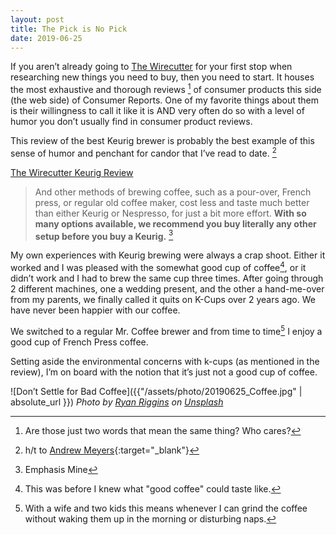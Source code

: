 ```yaml
---
layout: post
title: The Pick is No Pick
date: 2019-06-25
---
```


If you aren’t already going to [The Wirecutter](https://thewirecutter.com) for your first stop when researching new things you need to buy, then you need to start. It houses the most exhaustive and thorough reviews [^1] of consumer products this side (the web side) of Consumer Reports. One of my favorite things about them is their willingness to call it like it is AND very often do so with a level of humor you don’t usually find in consumer product reviews. 

This review of the best Keurig brewer is probably the best example of this sense of humor and penchant for candor that I’ve read to date. [^2]

[The Wirecutter Keurig Review](https://thewirecutter.com/reviews/best-keurig-machine/)
> And other methods of brewing coffee, such as a pour-over, French press, or regular old coffee maker, cost less and taste much better than either Keurig or Nespresso, for just a bit more effort. **With so many options available, we recommend you buy literally any other setup before you buy a Keurig.** [^3]

My own experiences with Keurig brewing were always a crap shoot. Either it worked and I was pleased with the somewhat good cup of coffee[^4], or it didn’t work and I had to brew the same cup three times. After going through 2 different machines, one a wedding present, and the other a hand-me-over from my parents, we finally called it quits on K-Cups over 2 years ago. We have never been happier with our coffee.

We switched to a regular Mr. Coffee brewer and from time to time[^5] I enjoy a good cup of French Press coffee. 

Setting aside the environmental concerns with k-cups (as mentioned in the review), I’m on board with the notion that it’s just not a good cup of coffee.

![Don’t Settle for Bad Coffee]({{"/assets/photo/20190625_Coffee.jpg" | absolute_url }})
*Photo by [Ryan Riggins](https://unsplash.com/@ryan_riggins?utm_source=unsplash&utm_medium=referral&utm_content=creditCopyText) on [Unsplash](https://unsplash.com/search/photos/coffee?utm_source=unsplash&utm_medium=referral&utm_content=creditCopyText)*

[^1]: Are those just two words that mean the same thing? Who cares?
[^2]: h/t to [Andrew Meyers](https://andrewmeyers.net){:target="_blank"}
[^3]: Emphasis Mine
[^4]: This was before I knew what "good coffee" could taste like.
[^5]: With a wife and two kids this means whenever I can grind the coffee without waking them up in the morning or disturbing naps.

